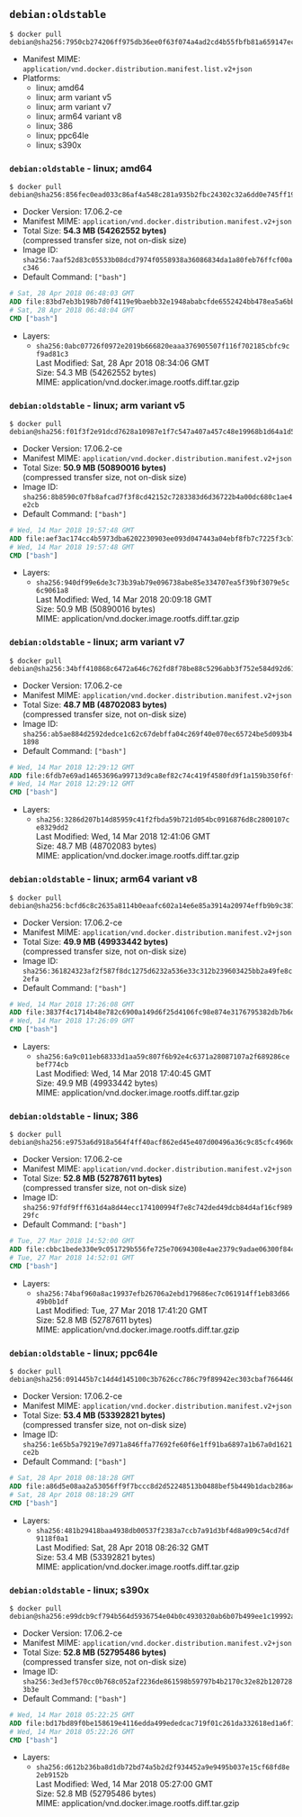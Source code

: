 ## `debian:oldstable`

```console
$ docker pull debian@sha256:7950cb274206ff975db36ee0f63f074a4ad2cd4b55fbfb81a659147ec34c2b5d
```

-	Manifest MIME: `application/vnd.docker.distribution.manifest.list.v2+json`
-	Platforms:
	-	linux; amd64
	-	linux; arm variant v5
	-	linux; arm variant v7
	-	linux; arm64 variant v8
	-	linux; 386
	-	linux; ppc64le
	-	linux; s390x

### `debian:oldstable` - linux; amd64

```console
$ docker pull debian@sha256:856fec0ead033c86af4a548c281a935b2fbc24302c32a6dd0e745ff198413960
```

-	Docker Version: 17.06.2-ce
-	Manifest MIME: `application/vnd.docker.distribution.manifest.v2+json`
-	Total Size: **54.3 MB (54262552 bytes)**  
	(compressed transfer size, not on-disk size)
-	Image ID: `sha256:7aaf52d83c05533b08dcd7974f0558938a36086834da1a80feb76ffcf00ac346`
-	Default Command: `["bash"]`

```dockerfile
# Sat, 28 Apr 2018 06:48:03 GMT
ADD file:83bd7eb3b198b7d0f4119e9baebb32e1948ababcfde6552424bb478ea5a6bb5a in / 
# Sat, 28 Apr 2018 06:48:04 GMT
CMD ["bash"]
```

-	Layers:
	-	`sha256:0abc07726f0972e2019b666820eaaa376905507f116f702185cbfc9cf9ad81c3`  
		Last Modified: Sat, 28 Apr 2018 08:34:06 GMT  
		Size: 54.3 MB (54262552 bytes)  
		MIME: application/vnd.docker.image.rootfs.diff.tar.gzip

### `debian:oldstable` - linux; arm variant v5

```console
$ docker pull debian@sha256:f01f3f2e91dcd7628a10987e1f7c547a407a457c48e19968b1d64a1d5ff7f89c
```

-	Docker Version: 17.06.2-ce
-	Manifest MIME: `application/vnd.docker.distribution.manifest.v2+json`
-	Total Size: **50.9 MB (50890016 bytes)**  
	(compressed transfer size, not on-disk size)
-	Image ID: `sha256:8b8590c07fb8afcad7f3f8cd42152c7283383d6d36722b4a00dc680c1ae4e2cb`
-	Default Command: `["bash"]`

```dockerfile
# Wed, 14 Mar 2018 19:57:48 GMT
ADD file:aef3ac174cc4b5973dba6202230903ee093d047443a04ebf8fb7c7225f3cb7ff in / 
# Wed, 14 Mar 2018 19:57:48 GMT
CMD ["bash"]
```

-	Layers:
	-	`sha256:940df99e6de3c73b39ab79e096738abe85e334707ea5f39bf3079e5c6c9061a8`  
		Last Modified: Wed, 14 Mar 2018 20:09:18 GMT  
		Size: 50.9 MB (50890016 bytes)  
		MIME: application/vnd.docker.image.rootfs.diff.tar.gzip

### `debian:oldstable` - linux; arm variant v7

```console
$ docker pull debian@sha256:34bff410868c6472a646c762fd8f78be88c5296abb3f752e584d92d61ca629a7
```

-	Docker Version: 17.06.2-ce
-	Manifest MIME: `application/vnd.docker.distribution.manifest.v2+json`
-	Total Size: **48.7 MB (48702083 bytes)**  
	(compressed transfer size, not on-disk size)
-	Image ID: `sha256:ab5ae884d2592dedce1c62c67debffa04c269f40e070ec65724be5d093b41898`
-	Default Command: `["bash"]`

```dockerfile
# Wed, 14 Mar 2018 12:29:12 GMT
ADD file:6fdb7e69ad14653696a99713d9ca8ef82c74c419f4580fd9f1a159b350f6ff9b in / 
# Wed, 14 Mar 2018 12:29:12 GMT
CMD ["bash"]
```

-	Layers:
	-	`sha256:3286d207b14d85959c41f2fbda59b721d054bc0916876d8c2800107ce8329dd2`  
		Last Modified: Wed, 14 Mar 2018 12:41:06 GMT  
		Size: 48.7 MB (48702083 bytes)  
		MIME: application/vnd.docker.image.rootfs.diff.tar.gzip

### `debian:oldstable` - linux; arm64 variant v8

```console
$ docker pull debian@sha256:bcfd6c8c2635a8114b0eaafc602a14e6e85a3914a20974effb9b9c387d219df4
```

-	Docker Version: 17.06.2-ce
-	Manifest MIME: `application/vnd.docker.distribution.manifest.v2+json`
-	Total Size: **49.9 MB (49933442 bytes)**  
	(compressed transfer size, not on-disk size)
-	Image ID: `sha256:361824323af2f587f8dc1275d6232a536e33c312b239603425bb2a49fe8c2efa`
-	Default Command: `["bash"]`

```dockerfile
# Wed, 14 Mar 2018 17:26:08 GMT
ADD file:3837f4c1714b48e782c6900a149d6f25d4106fc98e874e3176795382db7b6d92 in / 
# Wed, 14 Mar 2018 17:26:09 GMT
CMD ["bash"]
```

-	Layers:
	-	`sha256:6a9c011eb68333d1aa59c807f6b92e4c6371a28087107a2f689286cebef774cb`  
		Last Modified: Wed, 14 Mar 2018 17:40:45 GMT  
		Size: 49.9 MB (49933442 bytes)  
		MIME: application/vnd.docker.image.rootfs.diff.tar.gzip

### `debian:oldstable` - linux; 386

```console
$ docker pull debian@sha256:e9753a6d918a564f4ff40acf862ed45e407d00496a36c9c85cfc4960df92648a
```

-	Docker Version: 17.06.2-ce
-	Manifest MIME: `application/vnd.docker.distribution.manifest.v2+json`
-	Total Size: **52.8 MB (52787611 bytes)**  
	(compressed transfer size, not on-disk size)
-	Image ID: `sha256:97fdf9fff631d4a8d44ecc174100994f7e8c742ded49dcb84d4af16cf98929fc`
-	Default Command: `["bash"]`

```dockerfile
# Tue, 27 Mar 2018 14:52:00 GMT
ADD file:cbbc1bede330e9c051729b556fe725e70694308e4ae2379c9adae06300f84c78 in / 
# Tue, 27 Mar 2018 14:52:01 GMT
CMD ["bash"]
```

-	Layers:
	-	`sha256:74baf960a8ac19937efb26706a2ebd179686ec7c061914ff1eb83d6649b0b1df`  
		Last Modified: Tue, 27 Mar 2018 17:41:20 GMT  
		Size: 52.8 MB (52787611 bytes)  
		MIME: application/vnd.docker.image.rootfs.diff.tar.gzip

### `debian:oldstable` - linux; ppc64le

```console
$ docker pull debian@sha256:091445b7c14d4d145100c3b7626cc786c79f89942ec303cbaf7664460ce4188f
```

-	Docker Version: 17.06.2-ce
-	Manifest MIME: `application/vnd.docker.distribution.manifest.v2+json`
-	Total Size: **53.4 MB (53392821 bytes)**  
	(compressed transfer size, not on-disk size)
-	Image ID: `sha256:1e65b5a79219e7d971a846ffa77692fe60f6e1ff91ba6897a1b67a0d1621ce2b`
-	Default Command: `["bash"]`

```dockerfile
# Sat, 28 Apr 2018 08:18:28 GMT
ADD file:a86d5e08aa2a53056ff9f7bccc8d2d52248513b0488bef5b449b1dacb286a492 in / 
# Sat, 28 Apr 2018 08:18:29 GMT
CMD ["bash"]
```

-	Layers:
	-	`sha256:481b29418baa4938db00537f2383a7ccb7a91d3bf4d8a909c54cd7df9118f0a1`  
		Last Modified: Sat, 28 Apr 2018 08:26:32 GMT  
		Size: 53.4 MB (53392821 bytes)  
		MIME: application/vnd.docker.image.rootfs.diff.tar.gzip

### `debian:oldstable` - linux; s390x

```console
$ docker pull debian@sha256:e99dcb9cf794b564d5936754e04b0c4930320ab6b07b499ee1c19992ab4b5ffe
```

-	Docker Version: 17.06.2-ce
-	Manifest MIME: `application/vnd.docker.distribution.manifest.v2+json`
-	Total Size: **52.8 MB (52795486 bytes)**  
	(compressed transfer size, not on-disk size)
-	Image ID: `sha256:3ed3ef570cc0b768c052af2236de861598b59797b4b2170c32e82b1207283b3e`
-	Default Command: `["bash"]`

```dockerfile
# Wed, 14 Mar 2018 05:22:25 GMT
ADD file:bd17bd89f0be158619e4116edda499ededcac719f01c261da332618ed1a6f176 in / 
# Wed, 14 Mar 2018 05:22:26 GMT
CMD ["bash"]
```

-	Layers:
	-	`sha256:d612b236ba8d1db72bd74a5b2d2f934452a9e9495b037e15cf68fd8e2eb9152b`  
		Last Modified: Wed, 14 Mar 2018 05:27:00 GMT  
		Size: 52.8 MB (52795486 bytes)  
		MIME: application/vnd.docker.image.rootfs.diff.tar.gzip
